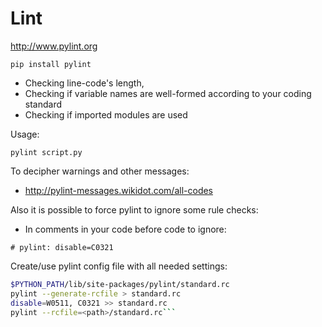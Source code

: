 # Lint

http://www.pylint.org

`pip install pylint`

* Checking line-code's length,
* Checking if variable names are well-formed according to your coding standard
* Checking if imported modules are used

Usage:

`pylint script.py`

To decipher warnings and other messages:
* http://pylint-messages.wikidot.com/all-codes

Also it is possible to force pylint to ignore some rule checks:
* In comments in your code before code to ignore:

```# pylint: disable=C0321```

Create/use pylint config file with all needed settings:
```sh
$PYTHON_PATH/lib/site-packages/pylint/standard.rc
pylint --generate-rcfile > standard.rc
disable=W0511, C0321 >> standard.rc
pylint --rcfile=<path>/standard.rc```
